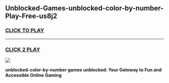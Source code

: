 
## Unblocked-Games-unblocked-color-by-number-Play-Free-us8j2
<h3>
<a href="https://premium76.site?title=unblocked-color-by-number&ref=23A">CLICK TO PLAY</a></h3>
<hr>

<h3>
<a href="https://premium76.site?title=unblocked-color-by-number&ref=23A">CLICK 2 PLAY</a>
  
</h3>

<a href="https://premium76.site?title=unblocked-color-by-number&ref=23A"><img src="https://clearcache.store/games.png"></a>


**unblocked-color-by-number games unblocked: Your Gateway to Fun and Accessible Online Gaming**

